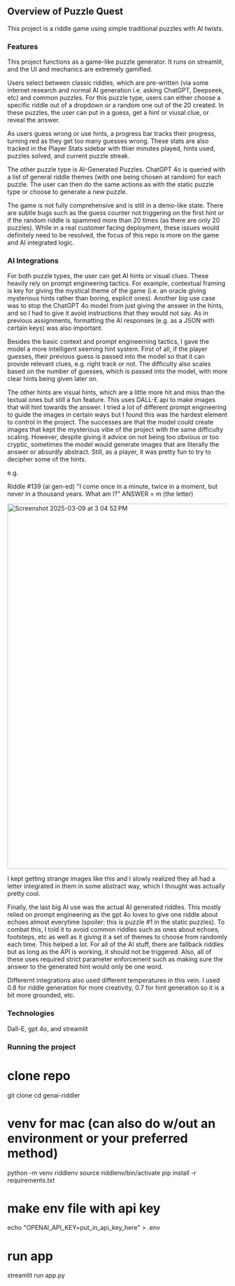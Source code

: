 ## Overview of Puzzle Quest

This project is a riddle game using simple traditional puzzles with AI twists.


### Features

This project functions as a game-like puzzle generator. It runs on streamlit, and the UI and mechanics are
extremely gamified.

Users select between classic riddles, which are pre-written (via some internet research and normal AI generation i.e. asking ChatGPT, Deepseek, etc)
and common puzzles. For this puzzle type, users can either choose a specific riddle out of a dropdown or a random one out of the 20 created.
In these puzzles, the user can put in a guess, get a hint or viusal clue, or reveal the answer.

As users guess wrong or use hints, a progress bar tracks their progress, turning red as they get too many guesses wrong. These stats are also 
tracked in the Player Stats sidebar with thier minutes played, hints used, puzzles solved, and current puzzle streak. 

The other puzzle type is AI-Generated Puzzles. ChatGPT 4o is queried with a list of general riddle themes (with one being chosen at random)
for each puzzle. The user can then do the same actions as with the static puzzle type or choose to generate a new puzzle.

The game is not fully comprehensive and is still in a demo-like state. There are subtle bugs such as the guess counter not triggering on the first hint or
if the random riddle is spammed more than 20 times (as there are only 20 puzzles). While in a real customer facing deployment, these issues would definitely need to
be resolved, the focus of this repo is more on the game and AI integrated logic.

### AI Integrations

For both puzzle types, the user can get AI hints or visual clues. These heavily rely on prompt engineering tactics.
For example, contextual framing is key for giving the mystical theme of the game (i.e. an oracle giving mysterious hints rather 
than boring, explicit ones). Another big use case was to stop the ChatGPT 4o model from just giving the answer in the hints, and so I had
to give it avoid instructions that they would not say. As in previous assignments, formatting the AI responses (e.g. as a JSON with certain keys)
was also important.

Besides the basic context and prompt engineerning tactics, I gave the model a more intelligent seeming hint system. First of all, if the player guesses,
their previous guess is passed into the model so that it can provide relevant clues, e.g. right track or not. The difficulty also scales based on the 
number of guesses, which is passed into the model, with more clear hints being given later on.

The other hints are visual hints, which are a little more hit and miss than the textual ones but still a fun feature. This uses DALL-E api to make images
that will hint towards the answer. I tried a lot of different prompt engineering to guide the images in certain ways but I found this was the hardest element to 
control in the project. The successes are that the model could create images that kept the mysterious vibe of the project with the
same difficulty scaling. However, despite giving it advice on not 
being too obvious or too cryptic, sometimes the model would generate images that are literally the answer or absurdly abstract. Still, as a player, it was pretty
fun to try to decipher some of the hints.

e.g.

Riddle #139 (ai gen-ed)
"I come once in a minute, twice in a moment, but never in a thousand years. What am I?" ANSWER = m (the letter)

<img width="834" alt="Screenshot 2025-03-09 at 3 04 52 PM" src="https://github.com/user-attachments/assets/3c7d08ce-d8f7-44d8-8d77-91bf50324748" />

I kept getting strange images like this and I slowly realized they all had a letter integrated in them in some abstract way, which I thought was actually
pretty cool.


Finally, the last big AI use was the actual AI generated riddles. This mostly relied on prompt engineering as the gpt 4o loves to give one riddle about 
echoes almost everytime (spoiler: this is puzzle #1 in the static puzzles). To combat this, I told it to avoid common riddles such as ones about echoes, footsteps, etc
as well as it giving it a set of themes to choose from randomly each time. This helped a lot. For all of the AI stuff, there are fallback riddles but as long as the API
is working, it should not be triggered. Also, all of these uses required strict parameter enforcement such as making sure the answer to the generated hint would only be one word.

Differernt integrations also used different temperatures in this vein. I used 0.8 for riddle generation for more creativity, 0.7 for hint generation so it is a bit more grounded, etc.

### Technologies

Dall-E, gpt 4o, and streamlit

### Running the project

# clone repo
git clone 
cd genai-riddler

# venv for mac (can also do w/out an environment or your preferred method)
python -m venv riddlenv
source riddlenv/bin/activate
pip install -r requirements.txt

# make env file with api key
echo "OPENAI_API_KEY=put_in_api_key_here" > .env

# run app
streamlit run app.py


